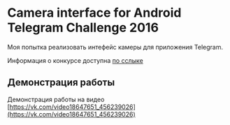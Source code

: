 Camera interface for Android Telegram Challenge 2016
====================================================

Моя попытка реализовать интефейс камеры для приложения Telegram.

Информация о конкурсе доступна [по сслыке](https://vk.com/durovschallenge?w=wall-55882680_83)

Демонстрация работы
-------------------

Демонстрация работы на видео
[https://vk.com/video18647651_456239026](https://vk.com/video18647651_456239026)


